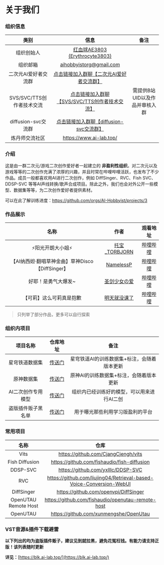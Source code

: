 # 关于我们

### 组织信息

|        类别         |                             信息                             |                             备注                             |
| :-----------------: | :----------------------------------------------------------: | :----------------------------------------------------------: |
|     组织创始人      | [红血球AE3803 (Erythrocyte3803)](https://github.com/Erythrocyte3803) |  |
|      组织邮箱       |                   aihobbyistorg@gmail.com                    |                                       |
|        二次元AI爱好者交流群         | [点击链接加入群聊【二次元AI爱好者交流群】](http://qm.qq.com/cgi-bin/qm/qr?_wv=1027&k=CiT-OHAATzKGbqLWIM557vEqkXgzcwr5&authKey=lWuy7Dmi00QI56b%2FgXO50YxE1WHzlzGAbd5hx4kvVb2Dpqu2c0Evp25kTzZdoOka&noverify=0&group_code=309046913) |  |
| SVS/SVC/TTS创作者技术交流 | [点击链接加入群聊【SVS/SVC/TTS创作者技术交流】](http://qm.qq.com/cgi-bin/qm/qr?_wv=1027&k=Yu3IFMTl9mdgvfvRqeWML7sUsIDIQDgO&authKey=Kqydv8fB4txj%2FwsKzfiT6XOh9r2AGqHFwKVZ2wsIyzRO3dMmQE8RAkWtJvTxCpGV&noverify=0&group_code=780107284) | 需提供B站UID以及作品并审核入群 |
| diffusion-svc交流群 | [点击链接加入群聊【diffusion-svc交流群】](http://qm.qq.com/cgi-bin/qm/qr?_wv=1027&k=KM1weNmIWGE-sQnFRkwNGDdhH-Mm9ruS&authKey=nYE7C28ibJZzDHhStgU2AoKBLYmkUXFHHuETNQQM4%2Fth6mADmUR9fyHCd4QdNFMF&noverify=0&group_code=608107671) |  |
|   炼丹师交流社区    |           https://www.ai-lab.top/|                                       |

### 介绍

这是由一群二次元/游戏二次创作爱好者一起建立的 **非盈利性组织**。对二次元以及游戏等等的二次创作充满了浓厚的兴趣，并且时常在哔哩哔哩活跃，也发布了不少作品。成员一般都喜欢用AI进行二次创作，例如 DiffSinger、RVC、Fish SVC、DDSP-SVC 等等AI声线转换/歌声合成项目。除此之外，我们也会对外公开一些模型、数据集等等，为二次创作爱好者提供素材。

可以在此了解训练进度：https://github.com/orgs/AI-Hobbyist/projects/3

### 作品展示

|                       名称                       |                           作者                           |                        观看地址                         |
| :----------------------------------------------: | :------------------------------------------------------: | :-----------------------------------------------------: |
|                 ⚡阳光开朗大小姐⚡                 |   [托宝_TORBJORN](https://space.bilibili.com/32618090)   | [哔哩哔哩](https://www.bilibili.com/video/BV1vL41127gi) |
| 【AI纳西妲·翻唱草神金曲】草神Disco【DiffSinger】 | [NamelessP](https://space.bilibili.com/3493128384284922) | [哔哩哔哩](https://www.bilibili.com/video/BV1iM4y1d7im) |
|               好耶！是勇气大爆发~                |    [圣剑少女の爱](https://space.bilibili.com/8580108)    | [哔哩哔哩](https://www.bilibili.com/video/BV1Sv4y1n7ea) |
|             【可莉】这么可莉真是抱歉             |   [明天就没课了](https://space.bilibili.com/387955022)   | [哔哩哔哩](https://www.bilibili.com/video/BV1mL411m7nJ) |

> 只列举了部分作品，更多可以自行探索

### 组织内项目

|       项目名称       |                           仓库地址                           |                             备注                             |
| :------------------: | :----------------------------------------------------------: | :----------------------------------------------------------: |
|    星穹铁道数据集    |  [传送门](https://github.com/AI-Hobbyist/StarRail_Datasets)  | 星穹铁道AI的训练数据集+标注，会随着版本更新 |
|    原神数据集    |  [传送门](https://github.com/AI-Hobbyist/Genshin_Datasets) | 原神AI的训练数据集+标注，会随着版本更新 |
|  AI二次创作专用模型  |       [传送门](https://www.ai-lab.top/)        |          组织内已经训练好的模型，可以用来进行AI二创          |
| 盗版插件贩子黑名单 | [传送门](https://blk.ai-lab.top) | 用于曝光那些利用学习版盈利的平台 |

### 常用项目

|         名称         |                             仓库                             |
| :------------------: | :----------------------------------------------------------: |
|         Vits         |             https://github.com/CjangCjengh/vits              |
|    Fish Diffusion    |         https://github.com/fishaudio/fish-diffusion          |
|       DDSP-SVC       |              https://github.com/yxlllc/DDSP-SVC              |
|         RVC          | https://github.com/liujing04/Retrieval-based-Voice-Conversion-WebUI |
|      DiffSinger      |            https://github.com/openvpi/DiffSinger             |
| OpenUTAU Remote Host |      https://github.com/fishaudio/openutau-remote-host       |
|       OpenUTAU       |            https://github.com/xunmengshe/OpenUtau            |

### VST音源&插件下载避雷

**以下列出的均为盗版插件贩子，建议见到就拉黑，避免花冤枉钱。有能力请支持正版！该列表随时更新**

**详见：**[https://blk.ai-lab.top/](https://blk.ai-lab.top/)

